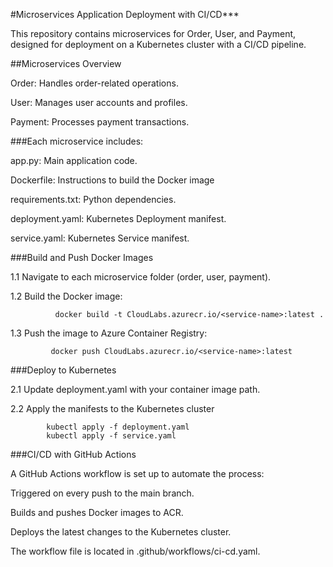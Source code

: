 #Microservices Application Deployment with CI/CD***

This repository contains microservices for Order, User, and Payment, designed for deployment on a Kubernetes cluster with a CI/CD pipeline.

##Microservices Overview

   Order: Handles order-related operations.

   User: Manages user accounts and profiles.

   Payment: Processes payment transactions.

###Each microservice includes:

   app.py: Main application code.

   Dockerfile: Instructions to build the Docker image

   requirements.txt: Python dependencies.

   deployment.yaml: Kubernetes Deployment manifest.

   service.yaml: Kubernetes Service manifest.


###Build and Push Docker Images

   1.1  Navigate to each microservice folder (order, user, payment).
  
   1.2  Build the Docker image:
       
              docker build -t CloudLabs.azurecr.io/<service-name>:latest .
              
   1.3  Push the image to Azure Container Registry:
       
             docker push CloudLabs.azurecr.io/<service-name>:latest
   
   
###Deploy to Kubernetes
   
  2.1  Update deployment.yaml with your container image path.
  
  2.2  Apply the manifests to the Kubernetes cluster

            kubectl apply -f deployment.yaml
            kubectl apply -f service.yaml

         
###CI/CD with GitHub Actions

A GitHub Actions workflow is set up to automate the process:

Triggered on every push to the main branch.

Builds and pushes Docker images to ACR.

Deploys the latest changes to the Kubernetes cluster.


The workflow file is located in .github/workflows/ci-cd.yaml.

   

